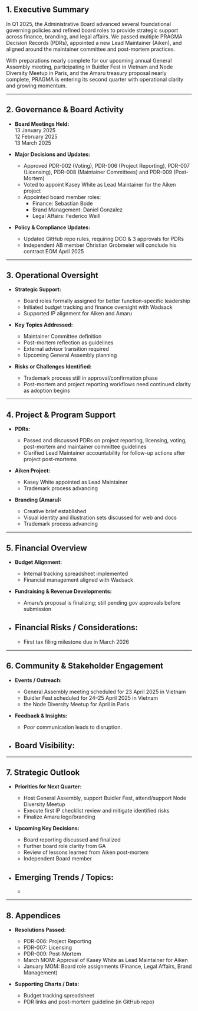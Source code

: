 ## 1. Executive Summary

In Q1 2025, the Administrative Board advanced several foundational governing policies and refined board roles to provide strategic support across finance, 
branding, and legal affairs. We passed multiple PRAGMA Decision Records (PDRs), appointed a new Lead Maintainer (Aiken), and aligned around the maintainer 
committee and post-mortem practices. </p>
With preparations nearly complete for our upcoming annual General Assembly meeting, participating in Buidler Fest in 
Vietnam and Node Diversity Meetup in Paris, and the Amaru treasury proposal nearly complete, PRAGMA is entering its second quarter with operational 
clarity and growing momentum.

---

## 2. Governance & Board Activity

- **Board Meetings Held:** <br>
13 January 2025 <br>
12 February 2025 <br>
13 March 2025 <br>

- **Major Decisions and Updates:**
  - Approved PDR-002 (Voting), PDR-006 (Project Reporting), PDR-007 (Licensing), PDR-008 (Maintainer Committees) and PDR-009 (Post-Mortem)
  - Voted to appoint Kasey White as Lead Maintainer for the Aiken project
  - Appointed board member roles:
    - Finance: Sebastian Bode
    - Brand Management: Daniel Gonzalez
    - Legal Affairs: Federico Weill

- **Policy & Compliance Updates:**
  - Updated GitHub repo rules, requiring DCO & 3 approvals for PDRs
  - Independent AB member Christian Grobmeier will conclude his contract EOM April 2025

---

## 3. Operational Oversight

- **Strategic Support:**
  - Board roles formally assigned for better function-specific leadership
  - Initiated budget tracking and finance oversight with Wadsack
  - Supported IP alignment for Aiken and Amaru

- **Key Topics Addressed:**
  - Maintainer Committee definition
  - Post-mortem reflection as guidelines
  - External advisor transition required
  - Upcoming General Assembly planning

- **Risks or Challenges Identified:**
  - Trademark process still in approval/confirmation phase
  - Post-mortem and project reporting workflows need continued clarity as adoption begins

---

## 4. Project & Program Support

- **PDRs:**
  - Passed and discussed PDRs on project reporting, licensing, voting, post-mortem and maintainer committee guidelines
  - Clarified Lead Maintainer accountability for follow-up actions after project post-mortems

- **Aiken Project:**
  - Kasey White appointed as Lead Maintainer
  - Trademark process advancing

- **Branding (Amaru):**
  - Creative brief established
  - Visual identity and illustration sets discussed for web and docs
  - Trademark process advancing


---

## 5. Financial Overview

- **Budget Alignment:**  
  - Internal tracking spreadsheet implemented
  - Financial management aligned with Wadsack

- **Fundraising & Revenue Developments:**  
  - Amaru’s proposal is finalizing; still pending gov approvals before submission

- **Financial Risks / Considerations:**  
  - 
  - First tax filing milestone due in March 2026

---

## 6. Community & Stakeholder Engagement

- **Events / Outreach:**  
  - General Assembly meeting scheduled for 23 April 2025 in Vietnam  
  - Buidler Fest scheduled for 24–25 April 2025 in Vietnam
  - the Node Diversity Meetup for April in Paris 

- **Feedback & Insights:**  
  - Poor communication leads to disruption. 

- **Board Visibility:**  
  - 

---

## 7. Strategic Outlook

- **Priorities for Next Quarter:**
  - Host General Assembly, support Buidler Fest, attend/support Node Diversity Meetup
  - Execute first IP checklist review and mitigate identified risks
  - Finalize Amaru logo/branding

- **Upcoming Key Decisions:**
  - Board reporting discussed and finalized
  - Further board role clarity from GA
  - Review of lessons learned from Aiken post-mortem
  - Independent Board member

- **Emerging Trends / Topics:**
  - 
  - 

---

## 8. Appendices

- **Resolutions Passed:**
  - PDR-006: Project Reporting
  - PDR-007: Licensing
  - PDR-009: Post-Mortem
  - March MOM: Approval of Kasey White as Lead Maintainer for Aiken
  - January MOM: Board role assignments (Finance, Legal Affairs, Brand Management)

- **Supporting Charts / Data:**
  - Budget tracking spreadsheet
  - PDR links and post-mortem guideline (in GitHub repo)
